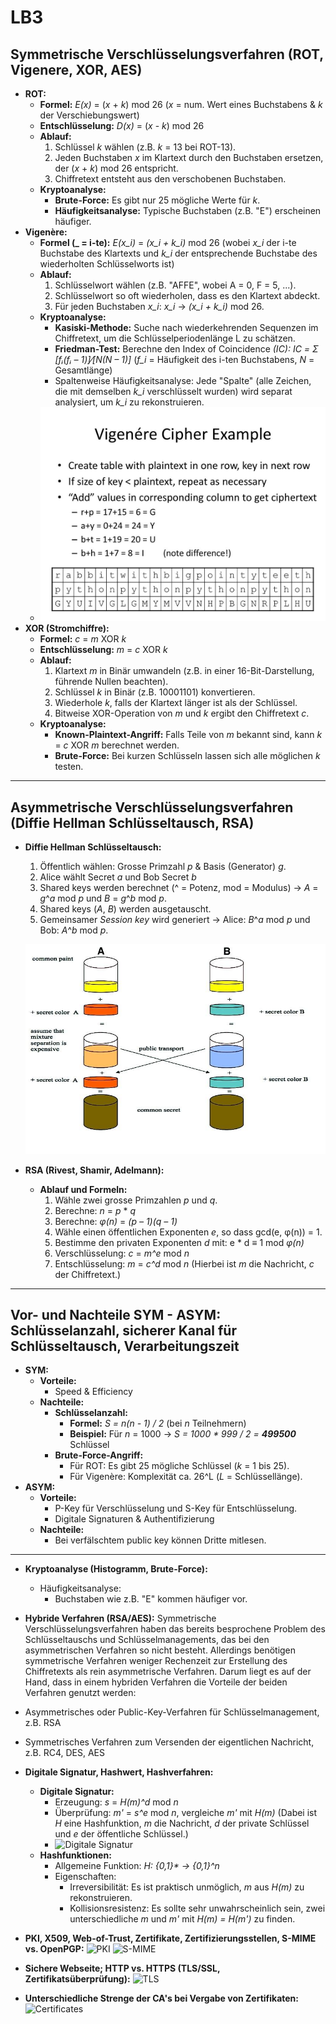 # LB3

## Symmetrische Verschlüsselungsverfahren (ROT, Vigenere, XOR, AES)

- **ROT:**
  - **Formel:** *E(x)* = (*x* + *k*) mod 26 (*x* = num. Wert eines Buchstabens & *k* der Verschiebungswert)
  - **Entschlüsselung:** *D(x)* = (*x* - *k*) mod 26
  - **Ablauf:**
    1. Schlüssel *k* wählen (z.B. *k* = 13 bei ROT-13).
    2. Jeden Buchstaben *x* im Klartext durch den Buchstaben ersetzen, der (*x* + *k*) mod 26 entspricht.
    3. Chiffretext entsteht aus den verschobenen Buchstaben.
  - **Kryptoanalyse:**
    - **Brute-Force:** Es gibt nur 25 mögliche Werte für *k*.
    - **Häufigkeitsanalyse:** Typische Buchstaben (z.B. "E") erscheinen häufiger.
- **Vigenère:**
  - **Formel (_ = i-te):** *E(x_i)* = *(x_i + k_i)* mod 26 (wobei *x_i* der i-te Buchstabe des Klartexts und *k_i* der entsprechende Buchstabe des wiederholten Schlüsselworts ist)
  - **Ablauf:**
    1. Schlüsselwort wählen (z.B. "AFFE", wobei A = 0, F = 5, ...).
    2. Schlüsselwort so oft wiederholen, dass es den Klartext abdeckt.
    3. Für jeden Buchstaben *x_i*: *x_i* -> *(x_i + k_i)* mod 26.
  - **Kryptoanalyse:**
    - **Kasiski-Methode:** Suche nach wiederkehrenden Sequenzen im Chiffretext, um die Schlüsselperiodenlänge L zu schätzen.
    - **Friedman-Test:** Berechne den Index of Coincidence *(IC): IC = Σ [fᵢ(fᵢ – 1)]⁄[N(N – 1)]*   (*f_i* = Häufigkeit des i-ten Buchstabens, *N* = Gesamtlänge)
    - Spaltenweise Häufigkeitsanalyse: Jede "Spalte" (alle Zeichen, die mit demselben *k_i* verschlüsselt wurden) wird separat analysiert,  um *k_i* zu rekonstruieren.
  - ![Vigenére Illustration](https://raw.githubusercontent.com/sxperlinx/TBZ/main/m114-Encoding-Compression-Encryption/x-resources/LB/LB3/vigenere.jpg)
- **XOR (Stromchiffre):**
  - **Formel:** *c* = *m* XOR *k*
  - **Entschlüsselung:** *m* = *c* XOR *k*
  - **Ablauf:**
    1. Klartext *m* in Binär umwandeln (z.B. in einer 16-Bit-Darstellung, führende Nullen beachten).
    2. Schlüssel *k* in Binär (z.B. 10001101) konvertieren.
    3. Wiederhole *k*, falls der Klartext länger ist als der Schlüssel.
    4. Bitweise XOR-Operation von *m* und *k* ergibt den Chiffretext *c*.
  - **Kryptoanalyse:**
    - **Known-Plaintext-Angriff:** Falls Teile von *m* bekannt sind, kann *k* = *c* XOR *m* berechnet werden.
    - **Brute-Force:** Bei kurzen Schlüsseln lassen sich alle möglichen *k* testen.

---

## Asymmetrische Verschlüsselungsverfahren (Diffie Hellman Schlüsseltausch, RSA)

- **Diffie Hellman Schlüsseltausch:**
  1. Öffentlich wählen: Grosse Primzahl *p* & Basis (Generator) *g*.
  2. Alice wählt Secret *a* und Bob Secret *b*
  3. Shared keys werden berechnet (^ = Potenz, mod = Modulus) -> *A* = *g*^*a* mod *p* und *B* = *g*^*b* mod *p*.
  4. Shared keys (*A*, *B*) werden ausgetauscht.
  5. Gemeinsamer *Session key* wird generiert -> Alice: *B*^*a* mod *p* und Bob: *A*^*b* mod *p*.

  ![Diffie Hellman Illustration](https://raw.githubusercontent.com/sxperlinx/TBZ/main/m114-Encoding-Compression-Encryption/x-resources/LB/LB3/diffie-hellman.jpg)

- **RSA (Rivest, Shamir, Adelmann):**
  - **Ablauf und Formeln:**
    1. Wähle zwei grosse Primzahlen *p* und *q*.
    2. Berechne: *n* = *p* * *q*
    3. Berechne: *φ(n)* = *(p – 1)(q – 1)*
    4. Wähle einen öffentlichen Exponenten *e*, so dass gcd(e, φ(n)) = 1.
    5. Bestimme den privaten Exponenten *d* mit: e * d ≡ 1 mod *φ(n)*
    6. Verschlüsselung: *c* = *m^e* mod *n*
    7. Entschlüsselung: *m* = *c^d* mod *n* (Hierbei ist *m* die Nachricht, *c* der Chiffretext.)

---

## Vor- und Nachteile SYM - ASYM: Schlüsselanzahl, sicherer Kanal für Schlüsseltausch, Verarbeitungszeit

- **SYM:**
  - **Vorteile:**
    - Speed & Efficiency
  - **Nachteile:**
    - **Schlüsselanzahl:**
      - **Formel:** *S = n(n - 1) / 2* (bei *n* Teilnehmern)
      - **Beispiel:** Für *n* = 1000 -> *S = 1000 * 999 / 2 = **499500*** Schlüssel
    - **Brute-Force-Angriff:**
      - Für ROT: Es gibt 25 mögliche Schlüssel (*k* = 1 bis 25).
      - Für Vigenère: Komplexität ca. 26^L (*L* = Schlüssellänge).
- **ASYM:**
  - **Vorteile:**
    - P-Key für Verschlüsselung und S-Key für Entschlüsselung.
    - Digitale Signaturen & Authentifizierung
  - **Nachteile:**
    - Bei verfälschtem public key können Dritte mitlesen.

---

- **Kryptoanalyse (Histogramm, Brute-Force):**
  - Häufigkeitsanalyse:
    - Buchstaben wie z.B. "E" kommen häufiger vor.

- **Hybride Verfahren (RSA/AES):**
Symmetrische Verschlüsselungsverfahren haben das bereits besprochene Problem des
Schlüsseltauschs und Schlüsselmanagements, das bei den asymmetrischen Verfahren so
nicht besteht. Allerdings benötigen symmetrische Verfahren weniger Rechenzeit zur
Erstellung des Chiffretexts als rein asymmetrische Verfahren. Darum liegt es auf der Hand,
dass in einem hybriden Verfahren die Vorteile der beiden Verfahren genutzt werden:
- Asymmetrisches oder Public-Key-Verfahren für Schlüsselmanagement, z.B. RSA
- Symmetrisches Verfahren zum Versenden der eigentlichen Nachricht, z.B. RC4,
DES, AES

- **Digitale Signatur, Hashwert, Hashverfahren:**
  - **Digitale Signatur:**
    - Erzeugung: *s* = *H(m)^d* mod *n*
    - Überprüfung: *m'* = *s^e* mod *n*, vergleiche *m'* mit *H(m)* (Dabei ist *H* eine Hashfunktion, *m* die Nachricht, *d* der private Schlüssel und *e* der öffentliche Schlüssel.)
    - ![Digitale Signatur](https://raw.githubusercontent.com/sxperlinx/TBZ/main/m114-Encoding-Compression-Encryption/x-resources/LB/LB3/digital-signature.jpg)
  - **Hashfunktionen:**
    - Allgemeine Funktion: *H: {0,1}\* -> {0,1}^n*
    - Eigenschaften:
      - Irreversibilität: Es ist praktisch unmöglich, *m* aus *H(m)* zu rekonstruieren.
      - Kollisionsresistenz: Es sollte sehr unwahrscheinlich sein, zwei unterschiedliche *m* und *m'* mit *H(m) = H(m')* zu finden.

- **PKI, X509, Web-of-Trust, Zertifikate, Zertifizierungsstellen, S-MIME vs. OpenPGP:**
![PKI](https://raw.githubusercontent.com/sxperlinx/TBZ/main/m114-Encoding-Compression-Encryption/x-resources/LB/LB3/pki.jpg)
![S-MIME](https://raw.githubusercontent.com/sxperlinx/TBZ/main/m114-Encoding-Compression-Encryption/x-resources/LB/LB3/smime.jpg)

- **Sichere Webseite; HTTP vs. HTTPS (TLS/SSL, Zertifikatsüberprüfung):**
![TLS](https://raw.githubusercontent.com/sxperlinx/TBZ/main/m114-Encoding-Compression-Encryption/x-resources/LB/LB3/tls.jpg)

- **Unterschiedliche Strenge der CA's bei Vergabe von Zertifikaten:**
![Certificates](https://raw.githubusercontent.com/sxperlinx/TBZ/main/m114-Encoding-Compression-Encryption/x-resources/LB/LB3/cert.jpg)
